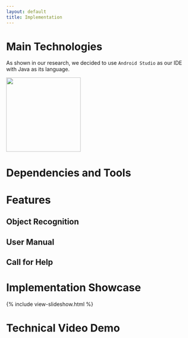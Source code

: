 ```yaml
---
layout: default
title: Implementation
---
```

# Main Technologies #
As shown in our research, we decided to use `Android Studio` as our IDE with Java as its language.

<img src="/2023/group43/assets/images/implementation/Android_Studio.png" width="200" height="200">

# Dependencies and Tools #

# Features #
## Object Recognition ##

## User Manual ##

## Call for Help ##

# Implementation Showcase 
{% include view-slideshow.html %}

# Technical Video Demo # 

